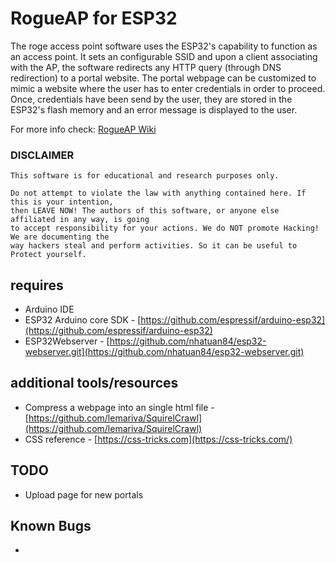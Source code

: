 # RogueAP for ESP32
The roge access point software uses the ESP32's capability to function as an access point. It sets an configurable SSID and upon a client associating with the AP, the software redirects any HTTP query (through DNS redirection) to a portal website. The portal webpage can be customized to mimic a website where the user has to enter credentials in order to proceed. Once, credentials have been send by the user, they are stored in the ESP32's flash memory and an error message is displayed to the user.

For more info check: [RogueAP Wiki](../../wiki)

### DISCLAIMER
```
This software is for educational and research purposes only.

Do not attempt to violate the law with anything contained here. If this is your intention,
then LEAVE NOW! The authors of this software, or anyone else affiliated in any way, is going
to accept responsibility for your actions. We do NOT promote Hacking! We are documenting the
way hackers steal and perform activities. So it can be useful to Protect yourself.
```

## requires
* Arduino IDE
* ESP32 Arduino core SDK - [https://github.com/espressif/arduino-esp32](https://github.com/espressif/arduino-esp32)
* ESP32Webserver - [https://github.com/nhatuan84/esp32-webserver.git](https://github.com/nhatuan84/esp32-webserver.git)


## additional tools/resources
* Compress a webpage into an single html file - [https://github.com/lemariva/SquirelCrawl](https://github.com/lemariva/SquirelCrawl)
* CSS reference - [https://css-tricks.com](https://css-tricks.com/)

## TODO
- Upload page for new portals

## Known Bugs
-
